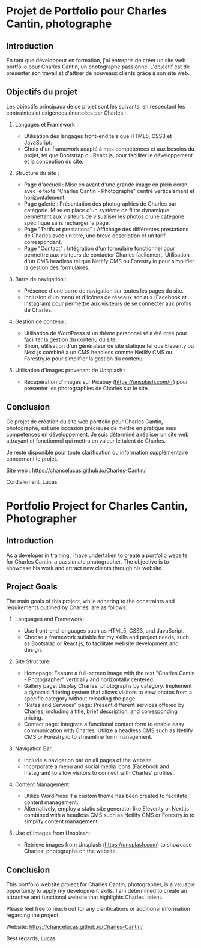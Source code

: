 # Projet de Portfolio pour Charles Cantin, photographe

## Introduction
En tant que développeur en formation, j'ai entrepris de créer un site web portfolio pour Charles Cantin, un photographe passionné. L'objectif est de présenter son travail et d'attirer de nouveaux clients grâce à son site web.

## Objectifs du projet
Les objectifs principaux de ce projet sont les suivants, en respectant les contraintes et exigences énoncées par Charles :

1. Langages et Framework :
   - Utilisation des langages front-end tels que HTML5, CSS3 et JavaScript.
   - Choix d'un framework adapté à mes compétences et aux besoins du projet, tel que Bootstrap ou React.js, pour faciliter le développement et la conception du site.

2. Structure du site :
   - Page d'accueil : Mise en avant d'une grande image en plein écran avec le texte "Charles Cantin - Photographe" centré verticalement et horizontalement.
   - Page galerie : Présentation des photographies de Charles par catégorie. Mise en place d'un système de filtre dynamique permettant aux visiteurs de visualiser les photos d'une catégorie spécifique sans recharger la page.
   - Page "Tarifs et prestations" : Affichage des différentes prestations de Charles avec un titre, une brève description et un tarif correspondant.
   - Page "Contact" : Intégration d'un formulaire fonctionnel pour permettre aux visiteurs de contacter Charles facilement. Utilisation d'un CMS headless tel que Netlify CMS ou Forestry.io pour simplifier la gestion des formulaires.

3. Barre de navigation :
   - Présence d'une barre de navigation sur toutes les pages du site.
   - Inclusion d'un menu et d'icônes de réseaux sociaux (Facebook et Instagram) pour permettre aux visiteurs de se connecter aux profils de Charles.

4. Gestion de contenu :
   - Utilisation de WordPress si un thème personnalisé a été créé pour faciliter la gestion du contenu du site.
   - Sinon, utilisation d'un générateur de site statique tel que Eleventy ou Next.js combiné à un CMS headless comme Netlify CMS ou Forestry.io pour simplifier la gestion du contenu.

5. Utilisation d'images provenant de Unsplash :
   - Récupération d'images sur Pixabay (https://unsplash.com/fr) pour présenter les photographies de Charles sur le site.

## Conclusion
Ce projet de création du site web portfolio pour Charles Cantin, photographe, est une occasion précieuse de mettre en pratique mes compétences en développement. Je suis déterminé à réaliser un site web attrayant et fonctionnel qui mettra en valeur le talent de Charles.

Je reste disponible pour toute clarification ou information supplémentaire concernant le projet.

Site web : https://chancelucas.github.io/Charles-Cantin/

Cordialement,
Lucas

# Portfolio Project for Charles Cantin, Photographer

## Introduction
As a developer in training, I have undertaken to create a portfolio website for Charles Cantin, a passionate photographer. The objective is to showcase his work and attract new clients through his website.

## Project Goals
The main goals of this project, while adhering to the constraints and requirements outlined by Charles, are as follows:

1. Languages and Framework:
   - Use front-end languages such as HTML5, CSS3, and JavaScript.
   - Choose a framework suitable for my skills and project needs, such as Bootstrap or React.js, to facilitate website development and design.

2. Site Structure:
   - Homepage: Feature a full-screen image with the text "Charles Cantin - Photographer" vertically and horizontally centered.
   - Gallery page: Display Charles' photographs by category. Implement a dynamic filtering system that allows visitors to view photos from a specific category without reloading the page.
   - "Rates and Services" page: Present different services offered by Charles, including a title, brief description, and corresponding pricing.
   - Contact page: Integrate a functional contact form to enable easy communication with Charles. Utilize a headless CMS such as Netlify CMS or Forestry.io to streamline form management.

3. Navigation Bar:
   - Include a navigation bar on all pages of the website.
   - Incorporate a menu and social media icons (Facebook and Instagram) to allow visitors to connect with Charles' profiles.

4. Content Management:
   - Utilize WordPress if a custom theme has been created to facilitate content management.
   - Alternatively, employ a static site generator like Eleventy or Next.js combined with a headless CMS such as Netlify CMS or Forestry.io to simplify content management.

5. Use of Images from Unsplash:
   - Retrieve images from Unsplash (https://unsplash.com) to showcase Charles' photographs on the website.

## Conclusion
This portfolio website project for Charles Cantin, photographer, is a valuable opportunity to apply my development skills. I am determined to create an attractive and functional website that highlights Charles' talent.

Please feel free to reach out for any clarifications or additional information regarding the project.

Website: https://chancelucas.github.io/Charles-Cantin/

Best regards,
Lucas